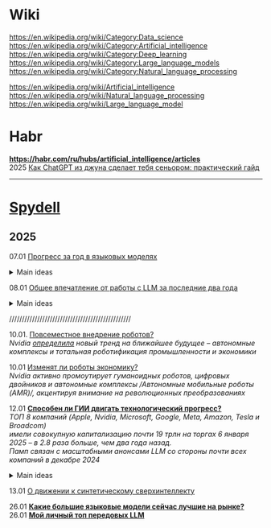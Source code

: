 # Wiki
https://en.wikipedia.org/wiki/Category:Data_science                    
https://en.wikipedia.org/wiki/Category:Artificial_intelligence                        
https://en.wikipedia.org/wiki/Category:Deep_learning                   
https://en.wikipedia.org/wiki/Category:Large_language_models                   
https://en.wikipedia.org/wiki/Category:Natural_language_processing                     

https://en.wikipedia.org/wiki/Artificial_intelligence              
https://en.wikipedia.org/wiki/Natural_language_processing                  
https://en.wikipedia.org/wiki/Large_language_model           

# Habr 
**https://habr.com/ru/hubs/artificial_intelligence/articles**                           
2025 [Как ChatGPT из джуна сделает тебя сеньором: практический гайд](https://habr.com/ru/articles/874846/)                      

- - -
# [Spydell](https://t.me/spydell_finance)
## 2025  
07.01 [Прогресс за год в языковых моделях](https://t.me/spydell_finance/6854)      
<details>
  <summary>Main ideas</summary>   
1.  ChatGPT o1: США, OpenAI, сентябрь 2024, контекстное окно 128 тыс токенов.
2.  Google Gemini 2 flash: США, Google, декабрь 2024, 2 млн токенов.
3.  Claude 3.5 Sonnet: США, Anthropic, октябрь 2024, 200 тыс токенов.
4.  Amazon Nova Pro: США, Amazon, декабрь 2024, 300 тыс токенов.
5.  Llama 3.3 70B: США, Meta Platforms, декабрь 2024, 128 тыс токенов.
6.  xAI Grok: США, xAI, ноябрь 2024, 8 тыс токенов.
7.  Phi-3 Medium: США, Microsoft, апрель 2024, 128 тыс токенов.
8.  Reka Flash: США, Reka AI, февраль 2024, 128 тыс токенов.
9.  Command R+: Канада, Cohere, апрель 2024, 128 тыс токенов.
10.  Mistral Large 2: Франция, Mistral AI, июль 2024, 128 тыс токенов.
11.  Qwen 2.5: Китай, Alibaba, декабрь 2024, 131 тыс токенов.
12.  DeepSeek V3: Китай, DeepSeek, декабрь 2024, 128 тыс токенов.
13.  Jamba 1.5 Large: Израиль, AI21 Labs, август 2024, 256 тыс токенов.
14.  YandexGPT 4: Россия, Яндекс, октябрь 2024 года, 32 тыс токенов.
15.  GigaChat: Россия, Сбербанк, май 2024, 32 тыс токенов.
16.  T-Pro: Россия, Т-банк, декабрь 2024, 8 тыс токенов.

Мой рейтинг самых мощных по совокупности факторов: 
- OpenAI o1, Claude 3.5 Sonnet, DeepSeek V3, Qwen 2.5 и Google Gemini 2 flash.
- Примерно сопоставимы плюс-минус во втором эшелоне: Llama 3.3 70B, Amazon Nova Pro и Mistral Large 2. 
- Все остальные в третьем эшелоне с учетом достаточно слабой модели от Илона Маска.

LLM от Google на протяжении всего 2024 были полным дерьмом, но относительный прогресс наступил только в сентябре с внедрением обновленной модели Gemini 1.5 pro и закрепление успеха в декабре с Gemini 2 flash.

Очень удивили китайцы (DeepSeek V3 и Qwen 2.5) – вполне тянут на открытие года и самый значимый прогресс. 
DeepSeek V3 уже точно сильнее GPT-4o, но уступает последней модификации GPT o1.

OpenAI пока вне конкуренции по совокупности факторов, но разрыв уже не такой значительный, как в 2023 (была целая пропасть) и даже, как в середине 2024. 

В декабре 2024 вышло очень много обновлений LLM и даже изначально слабая и вечно отстающая Llama смогла сократить отставание с модификацией 3.3 70b, показывая неплохие результаты. В начале 2025 будет модификация 3.3 405b, которая закрепит успех. Также ожидается релиз полной версии Gemini 2, Open AI o3 и Claude 4.0.

Нет универсальной LLM, здесь скорее правильно говорить о комбинациях под конкретные задачи. 
Например, с текстом хорошо работает Claude 3.5 Sonnet, а с математическими вычислениями сейчас в лидерах OpenAI, DeepSeek и Google.

Удалось ли мне что-либо из представленных LLM внедрить в свои рабочие проекты? НЕТ! Не удалось.

Количество ошибок настолько критически высоко. 
Время и ресурсы, затраченные на коррекцию ошибок, перекрывают любую потенциальную выгоду. 
Ни одна из моделей не пригодна для научно-исследовательских проектов в данный момент.
</details>

08.01 [Общее впечатление от работы с LLM за последние два года](https://t.me/spydell_finance/6855)              
<details>
  <summary>Main ideas</summary>   
🔘LLM очень полезны для неструктурированных массивов данных, для категоризации/каталогизации неструктурированных наборов данных в разных форматах. 

🔘LLM могут быть применимы для генерации отчетов по шаблонам.

🔘LLM более, чем полезны для формирования гранд нарратива в огромных массивах текстовой информации. 

*Автоматический анализ новостного потока – хорошая идея и уже технически реализуема, но на практике пока нет*

Как экспертная система ГИИ очень слаб. 
*Сейчас все LLM генерируют низкое качество «экспертного контента*

Где применимы LLM в научной среде? 
Очень ограниченные локальные задачи с точки зрения помощи в программировании, решении математических и статистических задач, 
помощь в адаптации информационных комплексов на уровне проводника по мануалам. 

Еще неплохой потенциал есть в умном поиске информации в сети, хотя сейчас реализация на 4 из 10.
</details>

////////////////////////////////////////////////

10.01. [Повсеместное внедрение роботов?](https://t.me/spydell_finance/6862)      
*Nvidia [определила](https://t.me/spydell_finance/6857) новый тренд на ближайшее будущее – автономные комплексы и тотальная роботификация промышленности и экономики*

10.01 [Изменят ли роботы экономику?](https://t.me/spydell_finance/6863)                
*Nvidia активно промоутирует гуманоидных роботов, цифровых двойников и автономные комплексы /Автономные мобильные роботы (AMR)/, акцентируя внимание на революционных преобразованиях*          

12.01 **[Способен ли ГИИ двигать технологический прогресс?](https://t.me/spydell_finance/6867)**                              
*ТОП 8 компаний (Apple, Nvidia, Microsoft, Google, Meta, Amazon, Tesla и Broadcom)                                  
имели совокупную капитализацию почти 19 трлн на торгах 6 января 2025 – в 2.8 раза больше, чем два года назад.                   
Памп связан с масштабными анонсами LLM со стороны почти всех компаний в декабре 2024*                          
<details>
  <summary>Main ideas</summary>   
ГИИ генерируют ответы, включая результаты математических операций, опираясь на вероятностные связи между токенами, сформированные в процессе обучения и иерархию внедренных весов. 

Это означает, что при решении математических или любых других точных задач модель полагается на распознанные в обучающих данных паттерны, а не на выполнение явных расчетных вычислений.

Это можно представить как комбинацию:

1.  Распознавания математической задачи и её структуры
2.  Применения выученных математических правил и закономерностей
3.  Генерации ответа на основе этих правил.

🔘Поскольку ГИИ не выполняют прямые вычисления, их ответы на вопросы, связанные с расчетами, могут быть неточными, особенно для сложных или нестандартных задач. Это касается любых задач (не только в физике, математике, программировании, химии, биологии и других точных науках), но и по юриспруденции, экономике и т.д.

🔘ГИИ работает в рамках обученной модели и не может выйти за пределы базовых принципов, на которых он обучен. 

🔘ГИИ не обладает истинным пониманием причинно-следственных связей, не способен выстраивать сложные и многоуровневые динамические связи и иерархические модели.

🔘Эффективность ИИ напрямую связана с качеством данных, на которых он обучен. Некачественные, ошибочные данные и/или синтетические данные, сгенерированных самой LLM при изначально ошибочных интерпретациях, создают неконтролируемую эскалацию неэффективности LLM.

🔘ГИИ не обладает контекстной гибкостью и не может адаптивно менять стратегии решения задач в зависимости от меняющихся внешних условий, которые не были представлены в обучающих данных.

🔘ГИИ ограничен в понимании неоднозначности и неопределенности - он стремится найти наиболее вероятный ответ на основе обучающих данных, но затрудняется в работе с принципиально неопределенными ситуациями, где требуется истинное понимание контекста.

🔘ГИИ не способен к подлинной абстракции и концептуализации - он оперирует паттернами и корреляциями, но не может создавать принципиально новые абстрактные концепции или категории мышления - его "творческие" решения всегда являются рекомбинацией существующих элементов из обучающих данных, без создания принципиально новых смыслов.

Способен ли ГИИ существенно двигать технологический прогресс? Не уверен, но я точно знаю и полностью уверен, что LLM станут отличным помощником и дополнением к существующим инструментам, помогая технологическому прогрессу.
</details>

13.01 [О движении к синтетическому сверхинтеллекту](https://t.me/spydell_finance/6868)              


26.01 **[Какие большие языковые модели сейчас лучшие на рынке?](https://t.me/spydell_finance/6932)**           
26.01 [**Мой личный топ передовых LLM**](https://t.me/spydell_finance/6933)              
